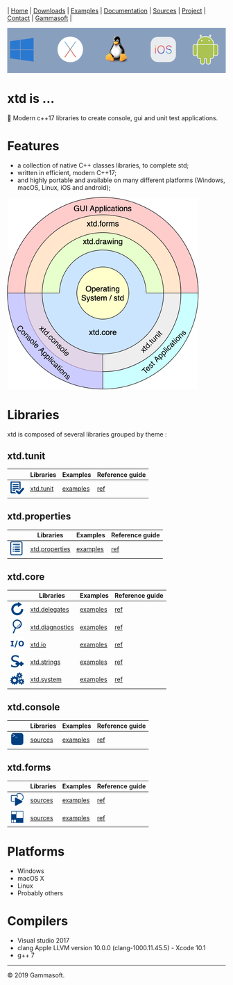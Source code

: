 | [Home](home.md) | [Downloads](downloads.md) | [Examples](examples.md) | [Documentation](documentation.md) | [Sources](https://github.com/gammasoft71/xtd) | [Project](https://sourceforge.net/projects/xtdpro/) | [Contact](contact.md) | [Gammasoft](https://gammasoft71.wixsite.com/gammasoft) |

[![operating_systems_logo](pictures/operating_systems.png)](https://gammasoft71.wixsite.com/gammasoft)

# xtd is ...

💾 Modern c++17 libraries to create console, gui and unit test applications.

# Features

* a collection of native C++ classes libraries, to complete std;
* written in efficient, modern C++17;
* and highly portable and available on many different platforms (Windows, macOS, Linux, iOS and android);


[![architecture_logo](pictures/architecture.png)](libraries.md)

# Libraries

xtd is composed of several libraries grouped by theme :

## xtd.tunit

|                                                                                                               | Libraries                                             | Examples                                                                        | Reference guide                                          |
|---------------------------------------------------------------------------------------------------------------|-------------------------------------------------------|---------------------------------------------------------------------------------|----------------------------------------------------------|
| [![xtd_tunit_logo](pictures/xtd.tunit.png)](https://gammasoft71.wixsite.com/xtd-tunit)                        | [xtd.tunit](https://github.com/gammasoft71/xtd_tunit) | [examples](https://github.com/gammasoft71/xtd_tunit/tree/master/examples)       | [ref](https://codedocs.xyz/gammasoft71/xtd_tunit/)       |

## xtd.properties

|                                                                                                               | Libraries                                                       | Examples                                                                        | Reference guide                                          |
|---------------------------------------------------------------------------------------------------------------|-----------------------------------------------------------------|---------------------------------------------------------------------------------|----------------------------------------------------------|
| [![xtd_properties_logo](pictures/xtd.properties.png)](https://gammasoft71.wixsite.com/xtd-properties)         | [xtd.properties](https://github.com/gammasoft71/xtd_properties) | [examples](https://github.com/gammasoft71/xtd_properties/tree/master/examples)  | [ref](https://codedocs.xyz/gammasoft71/xtd_properties/)  |

## xtd.core

|                                                                                                               | Libraries                                                         | Examples                                                                        | Reference guide                                          |
|---------------------------------------------------------------------------------------------------------------|-------------------------------------------------------------------|---------------------------------------------------------------------------------|----------------------------------------------------------|
| [![xtd_delegates_logo](pictures/xtd.delegates.png)](https://gammasoft71.wixsite.com/xtd-delegates)            | [xtd.delegates](https://github.com/gammasoft71/xtd_delegates)     | [examples](https://github.com/gammasoft71/xtd_delegates/tree/master/examples)   | [ref](https://codedocs.xyz/gammasoft71/xtd_delegates/)   |
| [![xtd_diagnostics_logo](pictures/xtd.diagnostics.png)](https://gammasoft71.wixsite.com/xtd-diagnostics)      | [xtd.diagnostics](https://github.com/gammasoft71/xtd_diagnostics) | [examples](https://github.com/gammasoft71/xtd_diagnostics/tree/master/examples) | [ref](https://codedocs.xyz/gammasoft71/xtd_diagnostics/) |
| [![xtd_io_logo](pictures/xtd.io.png)](https://gammasoft71.wixsite.com/xtd-io)                                 | [xtd.io](https://github.com/gammasoft71/xtd_io)                   | [examples](https://github.com/gammasoft71/xtd_io/tree/master/examples)          | [ref](https://codedocs.xyz/gammasoft71/xtd_io/)          |
| [![xtd_strings_logo](pictures/xtd.strings.png)](https://gammasoft71.wixsite.com/xtd-strings)                  | [xtd.strings](https://github.com/gammasoft71/xtd_strings)         | [examples](https://github.com/gammasoft71/xtd_strings/tree/master/examples)     | [ref](https://codedocs.xyz/gammasoft71/xtd_strings/)     |
| [![xtd_system_logo](pictures/xtd.system.png)](https://gammasoft71.wixsite.com/xtd-system)                     | [xtd.system](https://github.com/gammasoft71/xtd_system)           | [examples](https://github.com/gammasoft71/xtd_system/tree/master/examples)      | [ref](https://codedocs.xyz/gammasoft71/xtd_environment/) |

## xtd.console

|                                                                                              | Libraries                                             | Examples                                                                        | Reference guide                                          |
|----------------------------------------------------------------------------------------------|-------------------------------------------------------|---------------------------------------------------------------------------------|----------------------------------------------------------|
| [![xtd_console_logo](pictures/xtd.console.png)](https://gammasoft71.wixsite.com/xtd-console) | [sources](https://github.com/gammasoft71/xtd_console) | [examples](https://github.com/gammasoft71/xtd_console/tree/master/examples)     | [ref](https://codedocs.xyz/gammasoft71/xtd_console/)     |

## xtd.forms

|                                                                                              | Libraries                                             | Examples                                                                        | Reference guide                                          |
|----------------------------------------------------------------------------------------------|-------------------------------------------------------|---------------------------------------------------------------------------------|----------------------------------------------------------|
| [![xtd_drawing_logo](pictures/xtd.drawing.png)](https://gammasoft71.wixsite.com/xtd-drawing) | [sources](https://github.com/gammasoft71/xtd_drawing) | [examples](https://github.com/gammasoft71/xtd_drawing/tree/master/examples)     | [ref](https://codedocs.xyz/gammasoft71/xtd_drawing/)     |
| [![xtd_forms_logo](pictures/xtd.forms.png)](https://gammasoft71.wixsite.com/xtd-forms)       | [sources](https://github.com/gammasoft71/xtd_forms)   | [examples](https://github.com/gammasoft71/xtd_forms/tree/master/examples)       | [ref](https://codedocs.xyz/gammasoft71/xtd_forms/)       |

# Platforms

* Windows
* macOS X
* Linux
* Probably others

# Compilers

* Visual studio 2017
* clang Apple LLVM version 10.0.0 (clang-1000.11.45.5) - Xcode 10.1
* g++ 7

______________________________________________________________________________________________

© 2019 Gammasoft.
